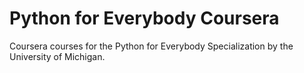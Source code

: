 # Python for Everybody Coursera
Coursera courses for the Python for Everybody Specialization by the University of Michigan.
